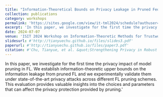 ```yaml
---
title: "Information-Theoretical Bounds on Privacy Leakage in Pruned Federated Learning"
collection: publications
category: workshops
permalink: 'https://sites.google.com/view/it-tml2024/schedule?authuser=0'
excerpt: 'In this paper, we investigate for the first time the privacy impact of model pruning in FL. We establish information-theoretic upper bounds on the information leakage from pruned FL and we experimentally validate them under state-of-the-art privacy attacks across different FL pruning schemes. This evaluation provides valuable insights into the choices and parameters that can affect the privacy protection provided by pruning.'
date: 2024-07-07
venue: 'ISIT 2024 Workshop on Information-Theoretic Methods for Trustworthy Machine Learning'
slidesurl: #'http://tianyuechu.github.io/files/slides3.pdf'
paperurl: #'http://tianyuechu.github.io/files/paper3.pdf'
citation: #'Chu, Tianyue, et al. &quot;Strengthening Privacy in Robust Federated Learning through Secure Aggregation.&quot; <i>Workshop on AI Systems with Confidential Computing (AISCC) in conjunction with NDSS</i>. San Diego, California, USA, February 26, 2024.'
---
```

In this paper, we investigate for the first time the privacy impact of model pruning in FL. We establish information-theoretic upper bounds on the information leakage from pruned FL and we experimentally validate them under state-of-the-art privacy attacks across different FL pruning schemes. This evaluation provides valuable insights into the choices and parameters that can affect the privacy protection provided by pruning.'
